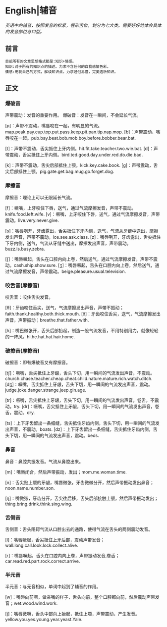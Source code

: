 # English|辅音
*英语中的辅音，按照发音的松紧，唇形舌位，划分为七大类。需要好好地体会具体的发音部位与口型。*

## 前言
    目前所有的文章思想格式都是:知识+情感。
    知识:对于所有的知识点的描述。力求不含任何的自我感情色彩。
    情感:用我自己的方式，解读知识点。力求通俗易懂，完美透析知识。

## 正文
### 爆破音
声带震动：发音的重要作用。
爆破音：发音在一瞬间，不会延长气流。

[p]：声带不震动，嘴唇咬在一起，有明显的气流。map.peak.pay.cup.top.put.pass.keep.pit.pan.tip.nap.mop.
[b]：声带震动，嘴唇咬在一起。pub.bay.beat.bob.mob.boy.before.bobber.bear.bat.

[t]：声带不震动，舌尖抵住上牙内侧。hit.fit.take.teacher.two.wie.bat.
[d]：声带震动，舌尖抵住上牙内侧。bird.ted.good.day.under.red.do.die.bad.

[k]：声带不震动，舌尖后部抵住上颚。kick.key.cake.book.
[g]：声带震动，舌尖后部抵住上颚。pig.gate.get.bag.mug.go.forget.dog.

### 摩擦音
摩擦音：理论上可以无限延长气流。

[f]：噘嘴，上牙咬住下唇，送气，通过气流摩擦发音，声带不震动。knife.food.left.wife.
[v]：噘嘴，上牙咬住下唇，送气，通过气流摩擦发音，声带震动。live.very.never.give.

[s]：嘴唇咧开，牙齿露出，舌尖抵住下牙内侧，送气，气流从牙缝中送出，摩擦发出声音，声带不震动。ice.see.ask.class.
[z]：嘴唇咧开，牙齿露出，舌尖抵住下牙内侧，送气，气流从牙缝中送出，摩擦发出声音，声带震动。buzz.is.busy.zebra.

[∫]：嘴唇噘起，舌头在口腔内向上卷，然后送气，通过气流摩擦发音，声带不震动。cash.ship.show.sure.
[ʒ]：嘴唇噘起，舌头在口腔内向上卷，然后送气，通过气流摩擦发音，声带震动。beige.pleasure.usual.television.

### 咬舌音(摩擦音)
咬舌音：咬住舌尖发音。

[θ]：牙齿咬住舌尖，送气，气流摩擦发出声音，声带不振动；faith.thank.healthy.both.thick.mouth.
[ð]：牙齿咬住舌尖，送气，气流摩擦发出声音，声带振动；breathe.that.father.with.

[h]：嘴巴微张开，舌头后部抬起，制造一股气流发音，不用特别用力，就像轻轻的一阵风。hi.he.hat.hat.hair.home.

### 破擦音(摩擦音)
破擦音：即有爆破音又有摩擦音。

[t∫]：噘嘴，舌尖抵住上牙龈，舌头下切，用一瞬间的气流发出声音，不震动。church.chase.teacher.cheap.cheat.child.nature.mature.rich.watch.ditch.
[dʒ]：噘嘴，舌尖抵住上牙龈，舌头下切，用一瞬间的气流发出声音，震动。judge.joke.danger.strange.jeep.gin.age.

[tr]：噘嘴，舌尖抵住上牙龈，舌头下切，用一瞬间的气流发出声音，卷舌，不震动。try.
[dr]：噘嘴，舌尖抵住上牙龈，舌头下切，用一瞬间的气流发出声音，卷舌，震动。dry.

[ts]：上下牙齿留出一条细缝，舌尖抵住牙齿内侧，舌头下切，用一瞬间的气流发出声音，不震动。boats.
[dz]：上下牙齿留出一条细缝，舌尖抵住牙齿内侧，舌头下切，用一瞬间的气流发出声音，震动。beds.

### 鼻音
鼻音：鼻腔共振发音。气流从鼻腔出来。

[m]：嘴唇闭合，然后声带振动，发出；mom.me.woman.time.

[n]：舌尖贴上颚的牙龈，嘴唇微张，牙齿微微分开，然后声带振动发出鼻音；noon.name.number.son.

[ŋ]：嘴微张，牙齿分开，舌尖往后移，舌头后部接触上颚，然后声带振动发出；thing.bring.drink.think.sing.wing.

### 舌侧音
舌侧音：舌头阻碍气流从口腔出去的通路，使得气流在舌头的两侧震动发音。

[l]：嘴唇噘起，舌尖抵住上牙后部，震动声带发音；wall.long.call.look.lock.collect.alive.

[r]：嘴唇噘起，舌头在口腔内向上卷，声带振动发音,卷舌；car.read.red.part.rock.correct.arrive.

### 半元音
半元音：与元音相似，单词中起到了辅音的作用。

[w]：嘴唇向前噘，做亲嘴的样子，舌头向前，整个口腔都向前，然后震动声带发音；wet.wood.wind.work.

[j]：嘴唇微噘，舌头中部向上抬起，抵住上颚，声带震动，产生发音。yellow.you.yes.young.year.yeast.Yale.








